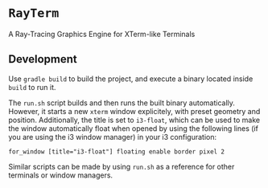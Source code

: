 # `RayTerm`

A Ray-Tracing Graphics Engine for XTerm-like Terminals

## Development

Use `gradle build` to build the project, and execute a binary located inside `build` to run it.

The `run.sh` script builds and then runs the built binary automatically. However, it starts a new `xterm` window explicitely, with preset geometry and position. Additionally, the title is set to `i3-float`, which can be used to make the window automatically float when opened by using the following lines (if you are using the i3 window manager) in your i3 configuration:

```
for_window [title="i3-float"] floating enable border pixel 2
```

Similar scripts can be made by using `run.sh` as a reference for other terminals or window managers.
